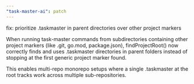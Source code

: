 ```yaml
---
"task-master-ai": patch
---
```


fix: prioritize .taskmaster in parent directories over other project markers

When running task-master commands from subdirectories containing other project markers (like .git, go.mod, package.json), findProjectRoot() now correctly finds and uses .taskmaster directories in parent folders instead of stopping at the first generic project marker found.

This enables multi-repo monorepo setups where a single .taskmaster at the root tracks work across multiple sub-repositories.

